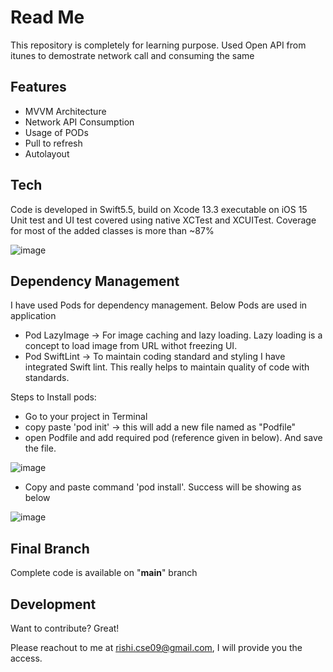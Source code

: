 # Read Me

This repository is completely for learning purpose. Used Open API from itunes to demostrate network call and consuming the same


## Features

- MVVM Architecture
- Network API Consumption
- Usage of PODs
- Pull to refresh
- Autolayout


## Tech

Code is developed in Swift5.5, build on Xcode 13.3 executable on iOS 15
Unit test and UI test covered using native XCTest and XCUITest. Coverage for most of the added classes is more than ~87%

![image](https://user-images.githubusercontent.com/61456703/161032693-0612db3f-0b0b-44f9-bd22-16a64f8dd8ce.png)




## Dependency Management
I have used Pods for dependency management. Below Pods are used in application
- Pod LazyImage -> For image caching and lazy loading. Lazy loading is a concept to load image from URL withot freezing UI.
- Pod SwiftLint -> To maintain coding standard and styling I have integrated Swift lint. This really helps to maintain quality of code with standards.

Steps to Install pods:
- Go to your project in Terminal
- copy paste 'pod init' -> this will add a new file named as "Podfile"
- open Podfile and add required pod (reference given in below). And save the file.

![image](https://user-images.githubusercontent.com/61456703/160667386-842979dd-c166-4984-9f9d-708fee1f808a.png)


- Copy and paste command 'pod install'. Success will be showing as below 

![image](https://user-images.githubusercontent.com/61456703/160667490-36222690-89fd-46ff-92f4-c5b6d8fd1d9b.png)

## Final Branch
Complete code is available on "**main**" branch


## Development

Want to contribute? Great!

Please reachout to me at rishi.cse09@gmail.com, I will provide you the access. 
